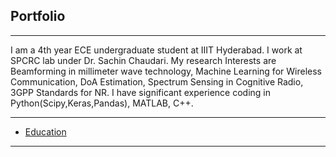 ## Portfolio

---

I am a 4th year ECE undergraduate student at IIIT Hyderabad. I work at SPCRC lab under Dr. Sachin Chaudari. My research Interests are Beamforming in millimeter wave technology, Machine Learning for Wireless Communication, DoA Estimation, Spectrum Sensing in Cognitive Radio, 3GPP Standards for NR. I have significant experience coding in Python(Scipy,Keras,Pandas), MATLAB, C++. 

---
* [Education](/Education)



---
